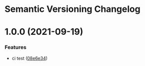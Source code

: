 # Semantic Versioning Changelog

# 1.0.0 (2021-09-19)


### Features

* ci test ([08e6e34](https://github.com/marck-oemar/tfstack-api/commit/08e6e3459f95b50247ff4592ddf9b9b279b258fc))
